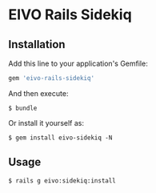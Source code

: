 # EIVO Rails Sidekiq

## Installation

Add this line to your application's Gemfile:

```ruby
gem 'eivo-rails-sidekiq'
```

And then execute:

    $ bundle

Or install it yourself as:

    $ gem install eivo-sidekiq -N

## Usage

	$ rails g eivo:sidekiq:install
